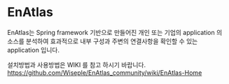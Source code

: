 # EnAtlas
EnAtlas는 Spring framework 기반으로 만들어진 개인 또는 기업의 application 의 소스를 분석하여 효과적으로 내부 구성과 주변의 연결사항을 확인할 수 있는 application 입니다. 

설치방법과 사용방법은 WIKI 를 참고 하시기 바랍니다.
https://github.com/Wiseple/EnAtlas_community/wiki/EnAtlas-Home